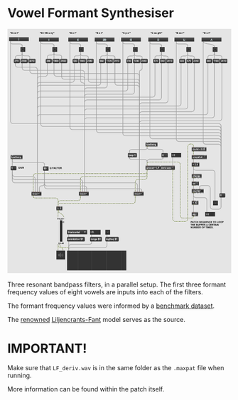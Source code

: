 # Vowel Formant Synthesiser

![](images/maxpatch.png)

Three resonant bandpass filters, in a parallel setup. The first three formant frequency values of eight vowels are inputs into each of the filters.

The formant frequency values were informed by a [benchmark dataset](https://asa.scitation.org/doi/10.1121/1.1906875).

The [renowned](https://asa.scitation.org/doi/10.1121/10.0005879) [Liljencrants-Fant](http://www.glottopedia.org/index.php/Liljencrants-Fant_model) model serves as the source.

# IMPORTANT!
Make sure that `LF_deriv.wav` is in the same folder as the `.maxpat` file when running.

More information can be found within the patch itself.

